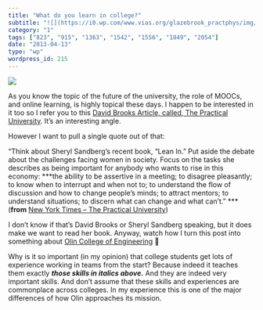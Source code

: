 ```yaml
---
title: "What do you learn in college?"
subtitle: "![](https://i0.wp.com/www.vias.org/glazebrook_practphys/img/glazebrook_practical_physics-584.png?w=5..."
category: "1"
tags: ["823", "915", "1363", "1542", "1556", "1849", "2054"]
date: "2013-04-13"
type: "wp"
wordpress_id: 215
---
```

![](https://i0.wp.com/www.vias.org/glazebrook_practphys/img/glazebrook_practical_physics-584.png?w=584)

As you know the topic of the future of the university, the role of MOOCs, and online learning, is highly topical these days. I happen to be interested in it too so I refer you to this [David Brooks Article, called, The Practical University](http://www.nytimes.com/2013/04/05/opinion/Brooks-The-Practical-University.html). It’s an interesting angle.

However I want to pull a single quote out of that:

> 
“Think about Sheryl Sandberg’s recent book, “Lean In.” Put aside the debate about the challenges facing women in society. Focus on the tasks she describes as being important for anybody who wants to rise in this economy: ***the ability to be assertive in a meeting; to disagree pleasantly; to know when to interrupt and when not to; to understand the flow of discussion and how to change people’s minds; to attract mentors; to understand situations; to discern what can change and what can’t.” ***(**from** [New York Times – The Practical University](http://www.nytimes.com/2013/04/05/opinion/Brooks-The-Practical-University.html))

I don’t know if that’s David Brooks or Sheryl Sandberg speaking, but it does make we want to read her book. Anyway, watch how I turn this post into something about [Olin College of Engineering](http://www.olin.edu) 🙂

Why is it so important (in my opinion) that college students get lots of experience working in teams from the start? Because indeed it teaches them exactly ***those skills in italics above.*** And they are indeed very important skills. And don’t assume that these skills and experiences are commonplace across colleges. In my experience this is one of the major differences of how Olin approaches its mission.